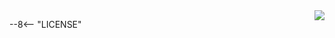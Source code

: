 <a href="https://opensource.org/licenses/mit">
<img align="right" src="http://opensource.org/trademarks/opensource/OSI-Approved-License-100x137.png">
</a>

--8<-- "LICENSE"
